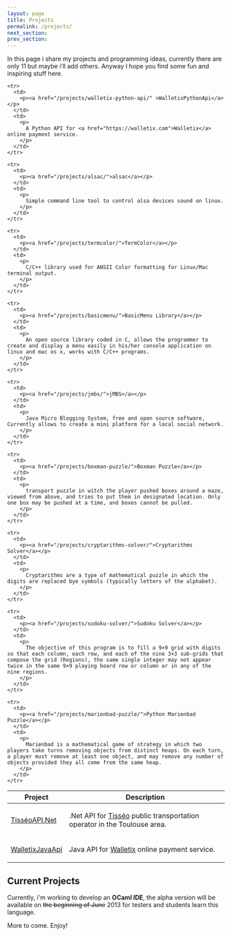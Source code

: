 ```yaml
---
layout: page
title: Projects
permalink: /projects/
next_section: 
prev_section: 
---
```


In this page i share my projects and programming ideas, currently there are only 11 but maybe i’ll add others. Anyway I hope you find some fun and inspiring stuff here.
 
<div class="mobile-side-scroller">
<table>
<thead>
    <tr>
      <th>Project</th>
      <th>Description</th>
    </tr>
  </thead>
  <tbody>
  <tr>
      <td>
        <p><a href="/projects/tisseo-api.net/">TisséoAPI.Net</a></p>
      </td>
      <td>
        <p>
        .Net API for <a href="http://www.tisseo.fr/">Tisséo</a> public transportation operator in the Toulouse area.
        </p>
      </td>
    </tr>
  

  <tr>
      <td>
        <p><a href="/projects/walletix-java-api/">WalletixJavaApi</a></p>
      </td>
      <td>
        <p>
        Java API for <a href="https://walletix.com">Walletix</a> online payment service.
        </p>
      </td>
    </tr>
    
    <tr>
      <td>
        <p><a href="/projects/walletix-python-api/" >WalletixPythonApi</a></p>
      </td>
      <td>
        <p>
          A Python API for <a href="https://walletix.com">Walletix</a> online payment service.
        </p>
      </td>
    </tr>
    
    <tr>
      <td>
        <p><a href="/projects/alsac/">alsac</a></p>
      </td>
      <td>
        <p>
          Simple command line tool to control alsa devices sound on linux.
        </p>
      </td>
    </tr>
    
    <tr>
      <td>
        <p><a href="/projects/termcolor/">TermColor</a></p>
      </td>
      <td>
        <p>
          C/C++ library used for ANSII Color formatting for Linux/Mac terminal output.
        </p>
      </td>
    </tr>
    
    <tr>
      <td>
        <p><a href="/projects/basicmenu/">BasicMenu Library</a></p>
      </td>
      <td>
        <p>
          An open source library coded in C, allows the programmer to create and display a menu easily in his/her console application on linux and mac os x, works with C/C++ programs.
        </p>
      </td>
    </tr>
    
    <tr>
      <td>
        <p><a href="/projects/jmbs/">jMBS</a></p>
      </td>
      <td>
        <p>
          Java Micro Blogging System, free and open source software, Currently allows to create a mini platform for a local social network.
        </p>
      </td>
    </tr>
    
    <tr>
      <td>
        <p><a href="/projects/boxman-puzzle/">Boxman Puzzle</a></p>
      </td>
      <td>
        <p>
          transport puzzle in witch the player pushed boxes around a maze, viewed from above, and tries to put them in designated location. Only one box may be pushed at a time, and boxes cannot be pulled.
        </p>
      </td>
    </tr>
    
    <tr>
      <td>
        <p><a href="/projects/cryptarithms-solver/">Cryptarithms Solver</a></p>
      </td>
      <td>
        <p>
          Cryptarithms are a type of mathematical puzzle in which the digits are replaced bye symbols (typically letters of the alphabet).
        </p>
      </td>
    </tr>
    
    <tr>
      <td>
        <p><a href="/projects/sudoku-solver/">Sudoku Solver</a></p>
      </td>
      <td>
        <p>
          The objective of this program is to fill a 9×9 grid with digits so that each column, each row, and each of the nine 3×3 sub-grids that compose the grid (Regions), the same single integer may not appear twice in the same 9×9 playing board row or column or in any of the nine regions.
        </p>
      </td>
    </tr>
    
    <tr>
      <td>
        <p><a href="/projects/marienbad-puzzle/">Python Marienbad Puzzle</a></p>
      </td>
      <td>
        <p>
          Marienbad is a mathematical game of strategy in which two players take turns removing objects from distinct heaps. On each turn, a player must remove at least one object, and may remove any number of objects provided they all come from the same heap.
        </p>
      </td>
    </tr>
    

    

  </tbody>
</table>
</div>

## Current Projects
Currently, i'm working to develop an **OCaml IDE**, the alpha version will
be available on <del>the beginning of June</del> 2013 for testers and students learn
this language.

More to come. Enjoy!

